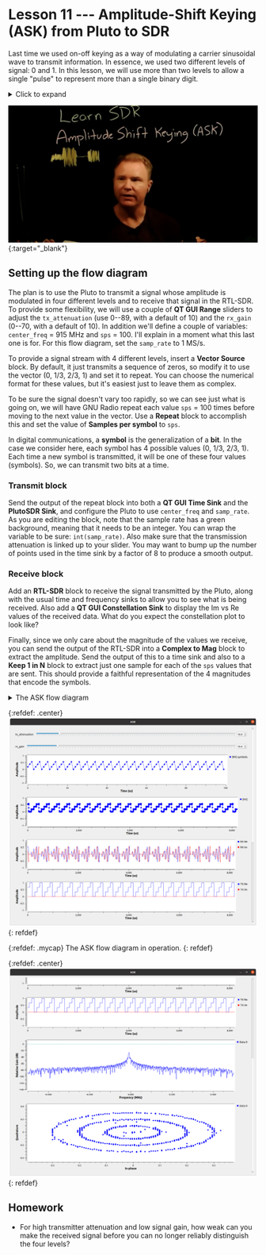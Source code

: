 # Lesson 11 --- Amplitude-Shift Keying (ASK) from Pluto to SDR

Last time we used on-off keying as a way of modulating a carrier sinusoidal wave to transmit information. In essence, we used two different levels of signal: 0 and 1. In this lesson, we will use more than two levels to allow a single "pulse" to represent more than a single binary digit.

<details markdown='block'>
<summary markdown='span'> Click to expand </summary>

- modulate the amplitude of the complex wave
- Transmit [0.0, 0.25, 0.50, 0.75, 1.0] over and over
- [0.4, 0.8, 1.2, 1.6] is already normalized for Constellation Object and Constellation Decoder
- Time and Constellation plots.
- Symbol: symbols vs bits.
- Samples per symbol (sps)
- How do we set thresholds for decoding? AGC?
- Automated multi-level threshold? Constellation decoder? (Takes complex numbers; too confusing for now.)
- Goal of digital comms is to maximize data rate while minimizing RF bandwidth.
- Noise limits the number of levels (symbols) we can distinguish
- Transmitting more symbols per second increases bandwidth
- Square pulses are incredibly inefficient and they're not the best for doing timing recovery--if you're on a plateau, how do you know whether you should be sampling a little earlier or a little later to hit the center of the symbol.
- HW: For high TX attenuation and low RX gain, where does it get too noisy to cleanly distinguish levels? What can be done to the received digital signals to push that as far as possible (like averaging or filtering).


</details>


[ ![video](figs/ASK-video.jpg)](https://youtu.be/rkFP5tsIfMg){:target="_blank"}

## Setting up the flow diagram

The plan is to use the Pluto to transmit a signal whose amplitude is modulated in four different levels and to receive that signal in the RTL-SDR. To provide some flexibility, we will use a couple of **QT GUI Range** sliders to adjust the `tx_attenuation` (use 0--89, with a default of 10) and the `rx_gain` (0--70, with a default of 10). In addition we'll define a couple of variables: `center_freq` = 915 MHz and `sps` = 100. I'll explain in a moment what this last one is for. For this flow diagram, set the `samp_rate` to 1 MS/s.

To provide a signal stream with 4 different levels, insert a **Vector Source** block. By default, it just transmits a sequence of zeros, so modify it to use the vector (0, 1/3, 2/3, 1) and set it to repeat. You can choose the numerical format for these values, but it's easiest just to leave them as complex.

To be sure the signal doesn't vary too rapidly, so we can see just what is going on, we will have GNU Radio repeat each value `sps` = 100 times before moving to the next value in the vector. Use a **Repeat** block to accomplish this and set the value of **Samples per symbol** to `sps`. 

In digital communications, a **symbol** is the generalization of a **bit**. In the case we consider here, each symbol has 4 possible values (0, 1/3, 2/3, 1). Each time a new symbol is transmitted, it will be one of these four values (symbols). So, we can transmit two bits at a time.

### Transmit block

Send the output of the repeat block into both a **QT GUI Time Sink** and the **PlutoSDR Sink**, and configure the Pluto to use `center_freq` and `samp_rate`. As you are editing the block, note that the sample rate has a green background, meaning that it needs to be an integer. You can wrap the variable to be sure: `int(samp_rate)`. Also make sure that the transmission attenuation is linked up to your slider. You may want to bump up the number of points used in the time sink by a factor of 8 to produce a smooth output.

### Receive block

Add an **RTL-SDR** block to receive the signal transmitted by the Pluto, along with the usual time and frequency sinks to allow you to see what is being received. Also add a **QT GUI Constellation Sink** to display the Im vs Re values of the received data. What do you expect the constellation plot to look like?

Finally, since we only care about the magnitude of the values we receive, you can send the output of the RTL-SDR into a **Complex to Mag** block to extract the amplitude. Send the output of this to a time sink and also to a **Keep 1 in N** block to extract just one sample for each of the `sps` values that are sent. This should provide a faithful representation of the 4 magnitudes that encode the symbols.


<details markdown='block'>
<summary markdown='span'> The ASK flow diagram </summary>

![ASK.grc flow diagram](figs/ASK-flow.png)

</details>

{:refdef: .center}
![ASK in operation](figs/ASK-running.png)
{: refdef}

{:refdef: .mycap}
The ASK flow diagram in operation.
{: refdef}


{:refdef: .center}
![ASK in operation, bottom part](figs/ASK-running-2.png)
{: refdef}



## Homework

- For high transmitter attenuation and low signal gain, how weak can you make the received signal before you can no longer reliably distinguish the four levels?
